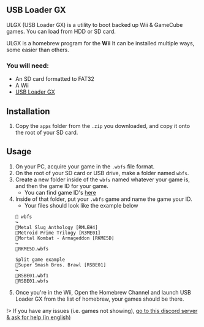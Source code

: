 ## USB Loader GX

ULGX (USB Loader GX) is a utility to boot backed up Wii & GameCube games. You can load from HDD or SD card.

ULGX is a homebrew program for the **Wii** It can be installed multiple ways, some easier than others.

### You will need:
 * An SD card formatted to FAT32
 * A Wii
 * [USB Loader GX](https://hbb1.oscwii.org/hbb/usbloader_gx/usbloader_gx.zip)

## Installation
1. Copy the ```apps``` folder from the ```.zip``` you downloaded, and copy it onto the root of your SD card.
## Usage
1. On your PC, acquire your game in the `.wbfs` file format.
2. On the root of your SD card or USB drive, make a folder named `wbfs`.
3. Create a new folder inside of the `wbfs` named whatever your game is, and then the game ID for your game. 
    - You can find game ID's [here](https://www.gametdb.com/)
4. Inside of that folder, put your `.wbfs` game and name the game your ID.
    - Your files should look like the example below
    ```
    📁 wbfs
    ↪️ 
    📁Metal Slug Anthology [RMLEH4]
    📁Metroid Prime Trilogy [R3ME01]
    📁Mortal Kombat - Armageddon [RKME5D]
    ↪️ 
    📄RKME5D.wbfs

    Split game example
    📁Super Smash Bros. Brawl [RSBE01]
    ↪️ 
    📄RSBE01.wbf1
    📄RSBE01.wbfs
    ```
5. Once you're in the Wii, Open the Homebrew Channel and launch USB Loader GX from the list of homebrew, your games should be there.

!> If you have any issues (i.e. games not showing), [go to this discord server & ask for help (in english)](https://discord.gg/QvGQqx8Mns)
